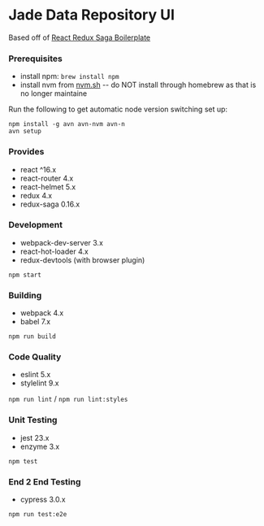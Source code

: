 # Jade Data Repository UI

Based off of [React Redux Saga Boilerplate](https://github.com/gilbarbara/react-redux-saga-boilerplate)

### Prerequisites
- install npm: `brew install npm`
- install nvm from [nvm.sh](nvm.sh) -- do NOT install through homebrew as that is no longer maintaine

Run the following to get automatic node version switching set up:
```
npm install -g avn avn-nvm avn-n
avn setup
 ```

### Provides

- react ^16.x
- react-router 4.x
- react-helmet 5.x
- redux 4.x
- redux-saga 0.16.x

### Development

- webpack-dev-server 3.x
- react-hot-loader 4.x
- redux-devtools (with browser plugin)

`npm start`

### Building

- webpack 4.x
- babel 7.x

`npm run build`

### Code Quality

- eslint 5.x
- stylelint 9.x

`npm run lint` / `npm run lint:styles`

### Unit Testing

- jest 23.x
- enzyme 3.x

`npm test`

### End 2 End Testing

- cypress 3.0.x

`npm run test:e2e`
